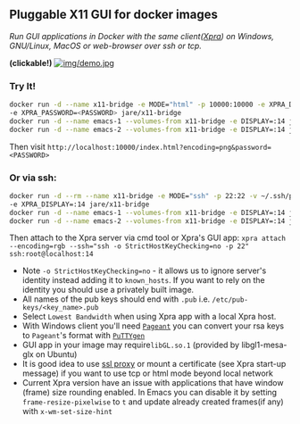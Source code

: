 ## Pluggable X11 GUI for docker images  

*Run GUI applications in Docker with the same client([Xpra](https://xpra.org/)) on Windows, GNU/Linux, MacOS or web-browser over ssh or tcp.*

**(clickable!)**
[![img/demo.jpg](https://github.com/JAremko/docker-x11-bridge/raw/master/img/demo.jpg)](https://github.com/JAremko/docker-x11-bridge/raw/master/img/demoHD.jpg)

### Try It!
``` bash
docker run -d --name x11-bridge -e MODE="html" -p 10000:10000 -e XPRA_DISPLAY=:14 \
-e XPRA_PASSWORD=<PASSWORD> jare/x11-bridge
docker run -d --name emacs-1 --volumes-from x11-bridge -e DISPLAY=:14 jare/docker-emacs emacs
docker run -d --name emacs-2 --volumes-from x11-bridge -e DISPLAY=:14 jare/docker-emacs emacs
```
Then visit `http://localhost:10000/index.html?encoding=png&password=<PASSWORD>`

### Or via ssh:
``` bash
docker run -d --rm --name x11-bridge -e MODE="ssh" -p 22:22 -v ~/.ssh/pub_rsa:/etc/pub-keys/me.pub \
-e XPRA_DISPLAY=:14 jare/x11-bridge
docker run -d --name emacs-1 --volumes-from x11-bridge -e DISPLAY=:14 jare/docker-emacs emacs
docker run -d --name emacs-2 --volumes-from x11-bridge -e DISPLAY=:14 jare/docker-emacs emacs
```
Then attach to the Xpra server via cmd tool or Xpra's GUI app:
`xpra attach --encoding=rgb --ssh="ssh -o StrictHostKeyChecking=no -p 22" ssh:root@localhost:14`

 - Note `-o StrictHostKeyChecking=no` - it allows us to ignore server's identity instead adding it to `known_hosts`. If you want to rely on the identity you should use a privately built image.
 - All names of the pub keys should end with `.pub` i.e. `/etc/pub-keys/<key_name>.pub`
 - Select `Lowest Bandwidth` when using Xpra app with a local Xpra host.
 - With Windows client you'll need [`Pageant`](http://www.chiark.greenend.org.uk/~sgtatham/putty/download.html) you can convert your rsa keys to `Pageant`'s format with [`PuTTYgen`](http://www.chiark.greenend.org.uk/~sgtatham/putty/download.html)
 - GUI app in your image may require`libGL.so.1` (provided by libgl1-mesa-glx on Ubuntu)
 - It is good idea to use [ssl proxy](https://github.com/JrCs/docker-letsencrypt-nginx-proxy-companion) or mount a certificate (see Xpra start-up message) if you want to use tcp or html mode beyond local network
 - Current Xpra version have an issue with applications that have window (frame) size rounding enabled. In Emacs you can disable it by setting `frame-resize-pixelwise` to `t` and update already created frames(if any) with `x-wm-set-size-hint`
